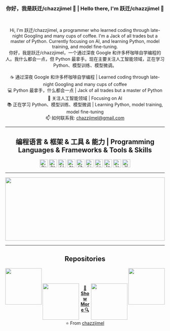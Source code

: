 <h3 align="center">你好，我是跃迁/chazzjimel 👋 | Hello there, I'm 跃迁/chazzjimel 👋</h3>
<br>
<p align="center">
  Hi, I'm 跃迁/chazzjimel, a programmer who learned coding through late-night Googling and many cups of coffee. I'm a Jack of all trades but a master of Python. Currently focusing on AI, and learning Python, model training, and model fine-tuning.
  <br>
  你好，我是跃迁/chazzjimel，一个通过深夜 Google 和许多杯咖啡自学编程的人。我什么都会一点，但 Python 最拿手。现在主要关注人工智能领域，正在学习 Python、模型训练、模型微调。
  <br>
  <br>
  ☕ 通过深夜 Google 和许多杯咖啡自学编程 | Learned coding through late-night Googling and many cups of coffee
  <br>
  💻 Python 最拿手，什么都会一点 | Jack of all trades but a master of Python
  <br>
  🔬 关注人工智能领域 | Focusing on AI
  <br>
  📚 正在学习 Python、模型训练、模型微调 | Learning Python, model training, model fine-tuning
  <br>
  📫 如何联系我: <a href="mailto:chazzjimel@gmail.com">chazzjimel@gmail.com</a>
</p>

<hr>

<h2 align="center">编程语言 & 框架 & 工具 & 能力 | Programming Languages & Frameworks & Tools & Skills</h2>

<p align="center">
  <code><img title="Python" height="25" src="https://github.com/zumrudu-anka/zumrudu-anka/blob/master/images/python-original.svg"></code>
  <code><img title="Docker" height="25" src="https://github.com/zumrudu-anka/zumrudu-anka/blob/master/images/docker.svg"></code>
  <code><img title="GitHub" height="25" src="https://github.com/zumrudu-anka/zumrudu-anka/blob/master/images/github.svg"></code>
  <code><img title="Android" height="25" src="https://github.com/zumrudu-anka/zumrudu-anka/blob/master/images/android.svg"></code>
  <code><img title="Chrome" height="25" src="https://github.com/zumrudu-anka/zumrudu-anka/blob/master/images/chrome.svg"></code>
  <code><img title="C++" height="25" src="https://github.com/zumrudu-anka/zumrudu-anka/blob/master/images/cpp.svg"></code>
  <code><img title="Gulp" height="25" src="https://github.com/zumrudu-anka/zumrudu-anka/blob/master/images/gulp.svg"></code>
  <code><img title="Instagram" height="25" src="https://github.com/zumrudu-anka/zumrudu-anka/blob/master/images/instagram.svg"></code>
  <code><img title="Java" height="25" src="https://github.com/zumrudu-anka/zumrudu-anka/blob/master/images/java-original.svg"></code>
  <code><img title="JSON" height="25" src="https://github.com/zumrudu-anka/zumrudu-anka/blob/master/images/json.svg"></code>
</p>

<hr>

<a href="https://github.com/anuraghazra/github-readme-stats" title="Go to Source"><img width="100%" height="200" src="https://github-readme-stats.vercel.app/api?username=chazzjimel&show_icons=true&theme=gotham"></a>

<hr>

<h2 align="center">Repositories</h2>

<p width="100%" align="center">
  <a align="left" href="https://github.com/chazzjimel/WeChat-AIChatbot-WinOnly" title="WeChat-AIChatbot-WinOnly"><img align="left" height="115" src="https://github-readme-stats.vercel.app/api/pin/?username=chazzjimel&repo=WeChat-AIChatbot-WinOnly&theme=gotham"></a>
  <a align="right" href="https://github.com/chazzjimel/midjourney_turbo" title="midjourney_turbo"><img align="right" height="115" src="https://github-readme-stats.vercel.app/api/pin/?username=chazzjimel&repo=midjourney_turbo&theme=gotham"></a>
</p>
<br><br>
<p width="100%" align="center">
  <a align="left" href="https://github.com/chazzjimel/newgpt_turbo" title="newgpt_turbo"><img align="left" height="115" src="https://github-readme-stats.vercel.app/api/pin/?username=chazzjimel&repo=newgpt_turbo&theme=gotham"></a>
  <a align="right" href="https://github.com/chazzjimel/chatgpt-on-wechat" title="chatgpt-on-wechat"><img align="right" height="115" src="https://github-readme-stats.vercel.app/api/pin/?username=chazzjimel&repo=chatgpt-on-wechat&theme=gotham"></a>
</p>

<h4 align="center"><a href=https://github.com/chazzjimel?tab=repositories" title="Show Repositories">🔎 Show More 🔍</a></h4>

<p align = "center">
    ⭐️ From <a href="https://github.com/chazzjimel/">chazzjimel</a>
</p>
